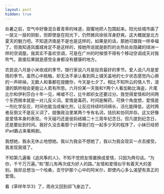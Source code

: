 ```yaml
---
layout: post
hidden: true
---
```

处暑之前，空气中好像混合着青草的味道，甜蜜地把人包围起来。阳光给城市画了一层又一层的阴影，但即使是在阳光下，仍然微风徐徐浑身舒爽。这大概就是北方夏天的魅力吧。不知道济南是不是也是这样的，如果是的话，那她可跟我一样幸福了。但我知道凤凰城肯定不是这样的，按她所说就是剧烈的炎热处处隐藏的绿洲一样的空调屋。我其实不喜欢空调，可是在广州的时候恨不得有个移动空调成天对我吹气，直接后果就是感觉全身都没有健康的地方。

农民说八月是小米收成的季节。银行家说八月是投资最好的季节。爱人说八月是爱情的季节。虽然心中抵触，却无法不承认看到网上铺天盖地的七夕状态感觉内心擦的一声碎掉。无数人和事都在提醒你，今天是七夕了。相比不知所云的情人节，浪漫的鹊桥相会更能让人若有所思。六月份某一天我和Y两个人看加勒比海盗，片尾比尔和伊利莎白十年一见，唏嘘不已，比牛郎织女还要过分。我觉得爱情和时间两个东西根本就是一对儿反义词。爱情是毒药，时间是解药，可换个角度想，爱情是一剂化学反应，时间也能当成催化剂，让反应持续时间绵长，活化能降低，这时两者反倒又不是反义词了，就像政治里某两个专有名词，拮抗和协同并存。这又好像是爱情本身的表现。今天碰巧还是爸妈结婚二十三周年纪念日。但凡提到纪念日，还是要扯到时间。我好久没去看那个计算我们在一起多少天的程序了，小妹已经把iPad霸占来看韩剧。

我想她，我永无休止地想她。我以为我会不想她了，我以为我会现实一点去接受。我发现我错了。

不知第几遍看《追风筝的人》，不知不觉把友情置换成爱情，只因为两句话。“为你，千千万万遍。”和“那儿有再次成为好人的路。”友情和爱情似乎有着天大的差别。我却总想当一个哈桑，去守护那个心中的阿米尔，即使内心多么渴望有真正的爱情。

看《草样年华3》了，周舟又回到邱飞身边了。